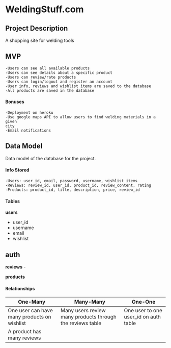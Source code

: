 # WeldingStuff.com

## Project Description
A shopping site for welding tools

## MVP
    -Users can see all available products
    -Users can see details about a specific product
    -Users can review/rate products
    -Users can login/logout and register an account
    -User info, reviews and wishlist items are saved to the database
    -All products are saved in the database

#### Bonuses
    -Deployment on heroku
    -Use google maps API to allow users to find welding materials in a given
    city
    -Email notifications

## Data Model
Data model of the database for the project.

#### Info Stored
    -Users: user_id, email, password, username, wishlist items
    -Reviews: review_id, user_id, product_id, review_content, rating
    -Products: product_id, title, description, price, review_id

#### Tables

__users__
- user_id
- username
- email
- wishlist

 __auth__
- 

__reviews__
    -

__products__


#### Relationships

One-Many | Many-Many | One-One
-------- | --------- | -------
One user can have many products on wishlist | Many users review many products through the reviews table | One user to one user_id on auth table
A product has many reviews | |



